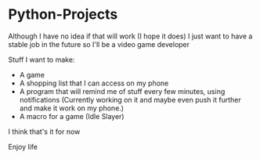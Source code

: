 # Python-Projects

Although I have no idea if that will work (I hope it does) I just want to have a stable job in the future so I'll be a video game developer

Stuff I want to make:

- A game
- A shopping list that I can access on my phone
- A program that will remind me of stuff every few minutes, using notifications (Currently working on it and maybe even push it further and make it work on my phone.)
- A macro for a game (Idle Slayer)

I think that's it for now

Enjoy life
